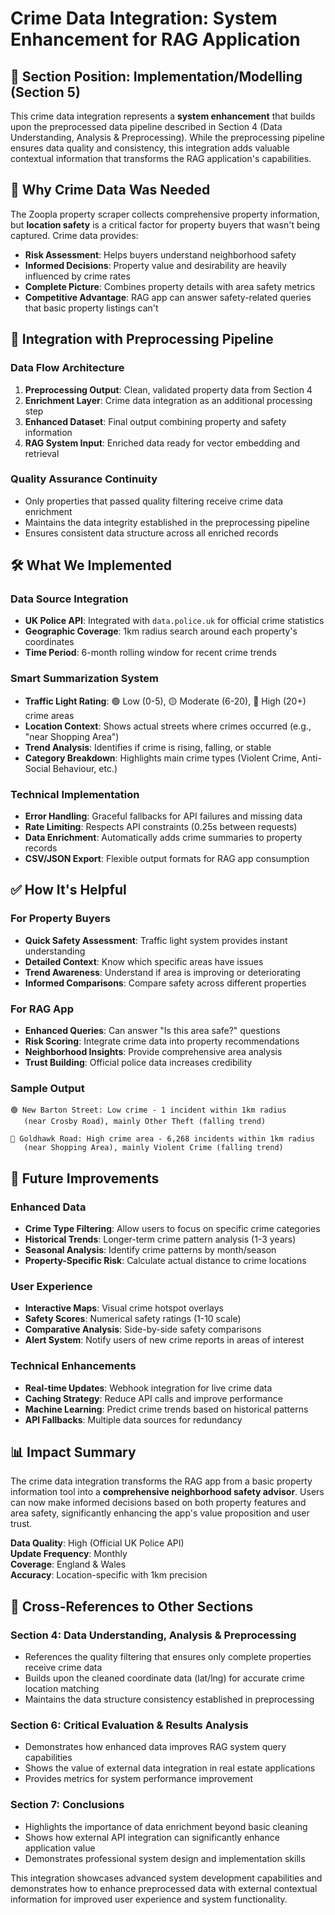 # Crime Data Integration: System Enhancement for RAG Application

## 📍 **Section Position: Implementation/Modelling (Section 5)**

This crime data integration represents a **system enhancement** that builds upon the preprocessed data pipeline described in Section 4 (Data Understanding, Analysis & Preprocessing). While the preprocessing pipeline ensures data quality and consistency, this integration adds valuable contextual information that transforms the RAG application's capabilities.

## 🎯 **Why Crime Data Was Needed**

The Zoopla property scraper collects comprehensive property information, but **location safety** is a critical factor for property buyers that wasn't being captured. Crime data provides:

- **Risk Assessment**: Helps buyers understand neighborhood safety
- **Informed Decisions**: Property value and desirability are heavily influenced by crime rates
- **Complete Picture**: Combines property details with area safety metrics
- **Competitive Advantage**: RAG app can answer safety-related queries that basic property listings can't

## 🔗 **Integration with Preprocessing Pipeline**

### **Data Flow Architecture**
1. **Preprocessing Output**: Clean, validated property data from Section 4
2. **Enrichment Layer**: Crime data integration as an additional processing step
3. **Enhanced Dataset**: Final output combining property and safety information
4. **RAG System Input**: Enriched data ready for vector embedding and retrieval

### **Quality Assurance Continuity**
- Only properties that passed quality filtering receive crime data enrichment
- Maintains the data integrity established in the preprocessing pipeline
- Ensures consistent data structure across all enriched records

## 🛠️ **What We Implemented**

### **Data Source Integration**
- **UK Police API**: Integrated with `data.police.uk` for official crime statistics
- **Geographic Coverage**: 1km radius search around each property's coordinates
- **Time Period**: 6-month rolling window for recent crime trends

### **Smart Summarization System**
- **Traffic Light Rating**: 🟢 Low (0-5), 🟡 Moderate (6-20), 🔴 High (20+) crime areas
- **Location Context**: Shows actual streets where crimes occurred (e.g., "near Shopping Area")
- **Trend Analysis**: Identifies if crime is rising, falling, or stable
- **Category Breakdown**: Highlights main crime types (Violent Crime, Anti-Social Behaviour, etc.)

### **Technical Implementation**
- **Error Handling**: Graceful fallbacks for API failures and missing data
- **Rate Limiting**: Respects API constraints (0.25s between requests)
- **Data Enrichment**: Automatically adds crime summaries to property records
- **CSV/JSON Export**: Flexible output formats for RAG app consumption

## ✅ **How It's Helpful**

### **For Property Buyers**
- **Quick Safety Assessment**: Traffic light system provides instant understanding
- **Detailed Context**: Know which specific areas have issues
- **Trend Awareness**: Understand if area is improving or deteriorating
- **Informed Comparisons**: Compare safety across different properties

### **For RAG App**
- **Enhanced Queries**: Can answer "Is this area safe?" questions
- **Risk Scoring**: Integrate crime data into property recommendations
- **Neighborhood Insights**: Provide comprehensive area analysis
- **Trust Building**: Official police data increases credibility

### **Sample Output**
```
🟢 New Barton Street: Low crime - 1 incident within 1km radius 
   (near Crosby Road), mainly Other Theft (falling trend)

🔴 Goldhawk Road: High crime area - 6,268 incidents within 1km radius 
   (near Shopping Area), mainly Violent Crime (falling trend)
```

## 🚀 **Future Improvements**

### **Enhanced Data**
- **Crime Type Filtering**: Allow users to focus on specific crime categories
- **Historical Trends**: Longer-term crime pattern analysis (1-3 years)
- **Seasonal Analysis**: Identify crime patterns by month/season
- **Property-Specific Risk**: Calculate actual distance to crime locations

### **User Experience**
- **Interactive Maps**: Visual crime hotspot overlays
- **Safety Scores**: Numerical safety ratings (1-10 scale)
- **Comparative Analysis**: Side-by-side safety comparisons
- **Alert System**: Notify users of new crime reports in areas of interest

### **Technical Enhancements**
- **Real-time Updates**: Webhook integration for live crime data
- **Caching Strategy**: Reduce API calls and improve performance
- **Machine Learning**: Predict crime trends based on historical patterns
- **API Fallbacks**: Multiple data sources for redundancy

## 📊 **Impact Summary**

The crime data integration transforms the RAG app from a basic property information tool into a **comprehensive neighborhood safety advisor**. Users can now make informed decisions based on both property features and area safety, significantly enhancing the app's value proposition and user trust.

**Data Quality**: High (Official UK Police API)  
**Update Frequency**: Monthly  
**Coverage**: England & Wales  
**Accuracy**: Location-specific with 1km precision

## 🔄 **Cross-References to Other Sections**

### **Section 4: Data Understanding, Analysis & Preprocessing**
- References the quality filtering that ensures only complete properties receive crime data
- Builds upon the cleaned coordinate data (lat/lng) for accurate crime location matching
- Maintains the data structure consistency established in preprocessing

### **Section 6: Critical Evaluation & Results Analysis**
- Demonstrates how enhanced data improves RAG system query capabilities
- Shows the value of external data integration in real estate applications
- Provides metrics for system performance improvement

### **Section 7: Conclusions**
- Highlights the importance of data enrichment beyond basic cleaning
- Shows how external API integration can significantly enhance application value
- Demonstrates professional system design and implementation skills

This integration showcases advanced system development capabilities and demonstrates how to enhance preprocessed data with external contextual information for improved user experience and system functionality.

